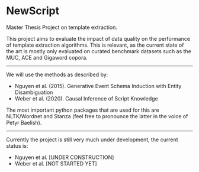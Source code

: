 # NewScript
Master Thesis Project on template extraction.  

This project aims to evaluate the impact of data quality on the performance of template extraction algorithms.
This is relevant, as the current state of the art is mostly only evaluated on curated benchmark datasets such as the MUC, ACE and Gigaword copora.  

---
We will use the methods as described by:
- Nguyen et al. (2015). Generative Event Schema Induction with Entity Disambiguation
- Weber et al. (2020). Causal Inference of Script Knowledge

The most important python packages that are used for this are NLTK/Wordnet and Stanza (feel free to pronounce the latter in the voice of Petyr Baelish).

---
Currently the project is still very much under development, the current status is:
- Nguyen et al.      [UNDER CONSTRUCTION]
- Weber et al.       [NOT STARTED YET]
